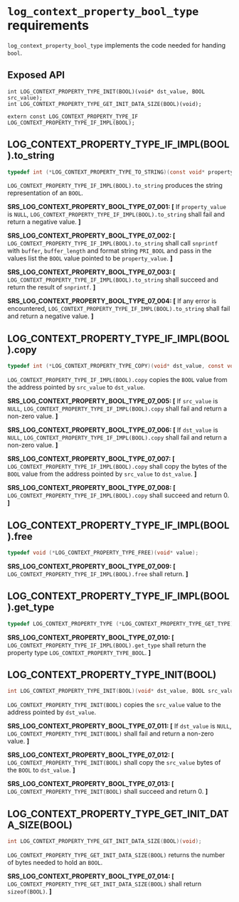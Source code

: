 # `log_context_property_bool_type` requirements

`log_context_property_bool_type` implements the code needed for handing `bool`.

## Exposed API

```
int LOG_CONTEXT_PROPERTY_TYPE_INIT(BOOL)(void* dst_value, BOOL src_value);
int LOG_CONTEXT_PROPERTY_TYPE_GET_INIT_DATA_SIZE(BOOL)(void);

extern const LOG_CONTEXT_PROPERTY_TYPE_IF LOG_CONTEXT_PROPERTY_TYPE_IF_IMPL(BOOL);
```

## LOG_CONTEXT_PROPERTY_TYPE_IF_IMPL(BOOL).to_string

```c
typedef int (*LOG_CONTEXT_PROPERTY_TYPE_TO_STRING)(const void* property_value, char* buffer, size_t buffer_length);
```

`LOG_CONTEXT_PROPERTY_TYPE_IF_IMPL(BOOL).to_string` produces the string representation of an `BOOL`.

**SRS_LOG_CONTEXT_PROPERTY_BOOL_TYPE_07_001: [** If `property_value` is `NULL`, `LOG_CONTEXT_PROPERTY_TYPE_IF_IMPL(BOOL).to_string` shall fail and return a negative value. **]**

**SRS_LOG_CONTEXT_PROPERTY_BOOL_TYPE_07_002: [** `LOG_CONTEXT_PROPERTY_TYPE_IF_IMPL(BOOL).to_string` shall call `snprintf` with `buffer`, `buffer_length` and format string `PRI_BOOL` and pass in the values list the `BOOL` value pointed to be `property_value`. **]**

**SRS_LOG_CONTEXT_PROPERTY_BOOL_TYPE_07_003: [** `LOG_CONTEXT_PROPERTY_TYPE_IF_IMPL(BOOL).to_string` shall succeed and return the result of `snprintf`. **]**

**SRS_LOG_CONTEXT_PROPERTY_BOOL_TYPE_07_004: [** If any error is encountered, `LOG_CONTEXT_PROPERTY_TYPE_IF_IMPL(BOOL).to_string` shall fail and return a negative value. **]**

## LOG_CONTEXT_PROPERTY_TYPE_IF_IMPL(BOOL).copy

```c
typedef int (*LOG_CONTEXT_PROPERTY_TYPE_COPY)(void* dst_value, const void* src_value);
```

`LOG_CONTEXT_PROPERTY_TYPE_IF_IMPL(BOOL).copy` copies the `BOOL` value from the address pointed by `src_value` to `dst_value`.

**SRS_LOG_CONTEXT_PROPERTY_BOOL_TYPE_07_005: [** If `src_value` is `NULL`, `LOG_CONTEXT_PROPERTY_TYPE_IF_IMPL(BOOL).copy` shall fail and return a non-zero value. **]**

**SRS_LOG_CONTEXT_PROPERTY_BOOL_TYPE_07_006: [** If `dst_value` is `NULL`, `LOG_CONTEXT_PROPERTY_TYPE_IF_IMPL(BOOL).copy` shall fail and return a non-zero value. **]**

**SRS_LOG_CONTEXT_PROPERTY_BOOL_TYPE_07_007: [** `LOG_CONTEXT_PROPERTY_TYPE_IF_IMPL(BOOL).copy` shall copy the bytes of the `BOOL` value from the address pointed by `src_value` to `dst_value`. **]**

**SRS_LOG_CONTEXT_PROPERTY_BOOL_TYPE_07_008: [** `LOG_CONTEXT_PROPERTY_TYPE_IF_IMPL(BOOL).copy` shall succeed and return 0. **]**

## LOG_CONTEXT_PROPERTY_TYPE_IF_IMPL(BOOL).free

```c
typedef void (*LOG_CONTEXT_PROPERTY_TYPE_FREE)(void* value);
```

**SRS_LOG_CONTEXT_PROPERTY_BOOL_TYPE_07_009: [** `LOG_CONTEXT_PROPERTY_TYPE_IF_IMPL(BOOL).free` shall return. **]**

## LOG_CONTEXT_PROPERTY_TYPE_IF_IMPL(BOOL).get_type

```c
typedef LOG_CONTEXT_PROPERTY_TYPE (*LOG_CONTEXT_PROPERTY_TYPE_GET_TYPE)(void);
```

**SRS_LOG_CONTEXT_PROPERTY_BOOL_TYPE_07_010: [** `LOG_CONTEXT_PROPERTY_TYPE_IF_IMPL(BOOL).get_type` shall return the property type `LOG_CONTEXT_PROPERTY_TYPE_BOOL`. **]**

## LOG_CONTEXT_PROPERTY_TYPE_INIT(BOOL)

```c
int LOG_CONTEXT_PROPERTY_TYPE_INIT(BOOL)(void* dst_value, BOOL src_value);
```

`LOG_CONTEXT_PROPERTY_TYPE_INIT(BOOL)` copies the `src_value` value to the address pointed by `dst_value`.

**SRS_LOG_CONTEXT_PROPERTY_BOOL_TYPE_07_011: [** If `dst_value` is `NULL`, `LOG_CONTEXT_PROPERTY_TYPE_INIT(BOOL)` shall fail and return a non-zero value. **]**

**SRS_LOG_CONTEXT_PROPERTY_BOOL_TYPE_07_012: [** `LOG_CONTEXT_PROPERTY_TYPE_INIT(BOOL)` shall copy the `src_value` bytes of the `BOOL` to `dst_value`. **]**

**SRS_LOG_CONTEXT_PROPERTY_BOOL_TYPE_07_013: [** `LOG_CONTEXT_PROPERTY_TYPE_INIT(BOOL)` shall succeed and return 0. **]**

## LOG_CONTEXT_PROPERTY_TYPE_GET_INIT_DATA_SIZE(BOOL)

```c
int LOG_CONTEXT_PROPERTY_TYPE_GET_INIT_DATA_SIZE(BOOL)(void);
```

`LOG_CONTEXT_PROPERTY_TYPE_GET_INIT_DATA_SIZE(BOOL)` returns the number of bytes needed to hold an `BOOL`.

**SRS_LOG_CONTEXT_PROPERTY_BOOL_TYPE_07_014: [** `LOG_CONTEXT_PROPERTY_TYPE_GET_INIT_DATA_SIZE(BOOL)` shall return `sizeof(BOOL)`. **]**
